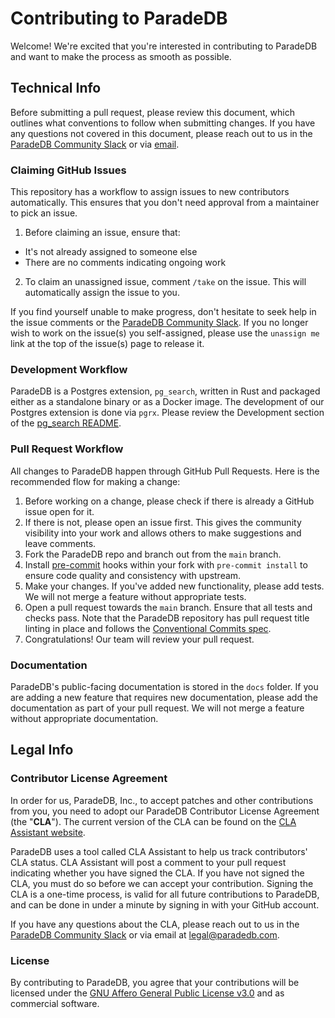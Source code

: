 # **Contributing to ParadeDB**

Welcome! We're excited that you're interested in contributing to ParadeDB and want to make the process as smooth as possible.

## Technical Info

Before submitting a pull request, please review this document, which outlines what
conventions to follow when submitting changes. If you have any questions not covered
in this document, please reach out to us in the [ParadeDB Community Slack](https://join.slack.com/t/paradedbcommunity/shared_invite/zt-32abtyjg4-yoYoi~RPh9MSW8tDbl0BQw)
or via [email](mailto:support@paradedb.com).

### Claiming GitHub Issues

This repository has a workflow to assign issues to new contributors automatically. This ensures that you don't need approval
from a maintainer to pick an issue.

1. Before claiming an issue, ensure that:

- It's not already assigned to someone else
- There are no comments indicating ongoing work

2. To claim an unassigned issue, comment `/take` on the issue. This will automatically assign the issue to you.

If you find yourself unable to make progress, don't hesitate to seek help in the issue comments or the [ParadeDB Community Slack](https://join.slack.com/t/paradedbcommunity/shared_invite/zt-32abtyjg4-yoYoi~RPh9MSW8tDbl0BQw). If you no longer wish to
work on the issue(s) you self-assigned, please use the `unassign me` link at the top of the issue(s) page to release it.

### Development Workflow

ParadeDB is a Postgres extension, `pg_search`, written in Rust and packaged either as a standalone binary or as a Docker image. The development of our Postgres extension is done via `pgrx`. Please review the Development section of the [pg_search README](/pg_search/README.md).

### Pull Request Workflow

All changes to ParadeDB happen through GitHub Pull Requests. Here is the recommended
flow for making a change:

1. Before working on a change, please check if there is already a GitHub issue open for it.
2. If there is not, please open an issue first. This gives the community visibility into your work and allows others to make suggestions and leave comments.
3. Fork the ParadeDB repo and branch out from the `main` branch.
4. Install [pre-commit](https://pre-commit.com/) hooks within your fork with `pre-commit install` to ensure code quality and consistency with upstream.
5. Make your changes. If you've added new functionality, please add tests. We will not merge a feature without appropriate tests.
6. Open a pull request towards the `main` branch. Ensure that all tests and checks pass. Note that the ParadeDB repository has pull request title linting in place and follows the [Conventional Commits spec](https://github.com/amannn/action-semantic-pull-request).
7. Congratulations! Our team will review your pull request.

### Documentation

ParadeDB's public-facing documentation is stored in the `docs` folder. If you are adding a new feature that requires new documentation, please add the documentation as part of your pull request. We will not merge a feature without appropriate documentation.

## Legal Info

### Contributor License Agreement

In order for us, ParadeDB, Inc., to accept patches and other contributions from you, you need to adopt our ParadeDB Contributor License Agreement (the "**CLA**"). The current version of the CLA can be found on the [CLA Assistant website](https://cla-assistant.io/paradedb/paradedb).

ParadeDB uses a tool called CLA Assistant to help us track contributors' CLA status. CLA Assistant will post a comment to your pull request indicating whether you have signed the CLA. If you have not signed the CLA, you must do so before we can accept your contribution. Signing the CLA is a one-time process, is valid for all future contributions to ParadeDB, and can be done in under a minute by signing in with your GitHub account.

If you have any questions about the CLA, please reach out to us in the [ParadeDB Community Slack](https://join.slack.com/t/paradedbcommunity/shared_invite/zt-32abtyjg4-yoYoi~RPh9MSW8tDbl0BQw) or via email at [legal@paradedb.com](mailto:legal@paradedb.com).

### License

By contributing to ParadeDB, you agree that your contributions will be licensed under the [GNU Affero General Public License v3.0](LICENSE) and as commercial software.
